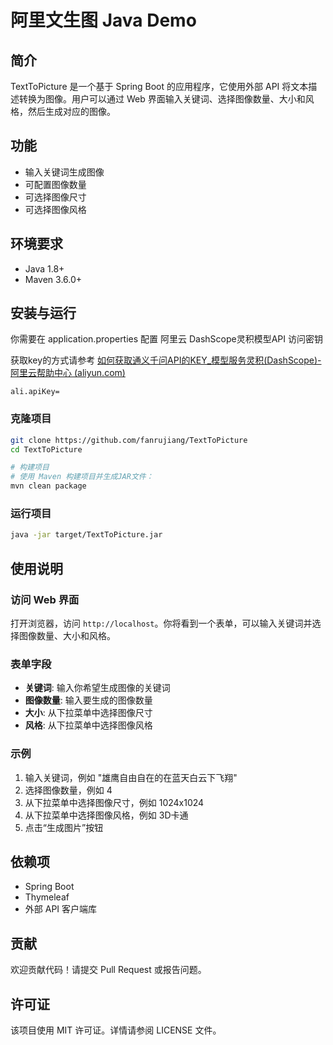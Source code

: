 
# 阿里文生图 Java Demo

## 简介

TextToPicture 是一个基于 Spring Boot 的应用程序，它使用外部 API 将文本描述转换为图像。用户可以通过 Web 界面输入关键词、选择图像数量、大小和风格，然后生成对应的图像。

## 功能

- 输入关键词生成图像
- 可配置图像数量
- 可选择图像尺寸
- 可选择图像风格

## 环境要求

- Java 1.8+
- Maven 3.6.0+

## 安装与运行
你需要在 application.properties 配置 阿里云 DashScope灵积模型API 访问密钥

获取key的方式请参考 [如何获取通义千问API的KEY_模型服务灵积(DashScope)-阿里云帮助中心 (aliyun.com)](https://help.aliyun.com/zh/dashscope/developer-reference/acquisition-and-configuration-of-api-key?spm=a2c4g.11186623.0.0.3a513116Bwc33B)

```
ali.apiKey= 
```

### 克隆项目

```bash
git clone https://github.com/fanrujiang/TextToPicture
cd TextToPicture

# 构建项目
# 使用 Maven 构建项目并生成JAR文件：
mvn clean package
```

### 运行项目

```bash
java -jar target/TextToPicture.jar
```

## 使用说明

### 访问 Web 界面

打开浏览器，访问 `http://localhost`。你将看到一个表单，可以输入关键词并选择图像数量、大小和风格。

### 表单字段

- **关键词**: 输入你希望生成图像的关键词
- **图像数量**: 输入要生成的图像数量
- **大小**: 从下拉菜单中选择图像尺寸
- **风格**: 从下拉菜单中选择图像风格

### 示例

1. 输入关键词，例如 "雄鹰自由自在的在蓝天白云下飞翔"
2. 选择图像数量，例如 4
3. 从下拉菜单中选择图像尺寸，例如 1024x1024
4. 从下拉菜单中选择图像风格，例如 3D卡通
5. 点击“生成图片”按钮

## 依赖项

- Spring Boot
- Thymeleaf
- 外部 API 客户端库

## 贡献

欢迎贡献代码！请提交 Pull Request 或报告问题。

## 许可证

该项目使用 MIT 许可证。详情请参阅 LICENSE 文件。
